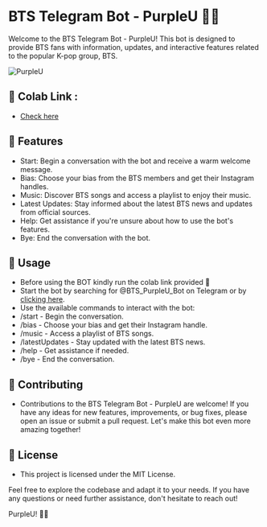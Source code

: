 
# BTS Telegram Bot - PurpleU 🌟💜
Welcome to the BTS Telegram Bot - PurpleU! This bot is designed to provide BTS fans with information, updates, and interactive features related to the popular K-pop group, BTS.

![PurpleU](https://cdn.i-scmp.com/sites/default/files/d8/images/methode/2020/12/10/5bc61682-3523-11eb-8d89-a7d6b31c4b8a_image_hires_164759.jpeg)

## 🔗 Colab Link :
- [Check here](https://colab.research.google.com/drive/1IWMoaJmyyUBhlLnZQ0yIPQ713R6uZDEz?usp=sharing)

## 🚀 Features
- Start: Begin a conversation with the bot and receive a warm welcome message.
- Bias: Choose your bias from the BTS members and get their Instagram handles.
- Music: Discover BTS songs and access a playlist to enjoy their music.
- Latest Updates: Stay informed about the latest BTS news and updates from official sources.
- Help: Get assistance if you're unsure about how to use the bot's features.
- Bye: End the conversation with the bot.

## 🌟 Usage
- Before using the BOT kindly run the colab link provided 💜
- Start the bot by searching for @BTS_PurpleU_Bot on Telegram or by [clicking here](https://t.me/BTS_PurpleU_Bot).
- Use the available commands to interact with the bot:
- /start - Begin the conversation.
- /bias - Choose your bias and get their Instagram handle.
- /music - Access a playlist of BTS songs.
- /latestUpdates - Stay updated with the latest BTS news.
- /help - Get assistance if needed.
- /bye - End the conversation.

## 🤝 Contributing
- Contributions to the BTS Telegram Bot - PurpleU are welcome! If you have any ideas for new features, improvements, or bug fixes, please open an issue or submit a pull request. Let's make this bot even more amazing together!

## 📃 License
- This project is licensed under the MIT License.

Feel free to explore the codebase and adapt it to your needs. If you have any questions or need further assistance, don't hesitate to reach out!

PurpleU! 💜🌟
